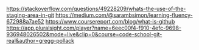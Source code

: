 https://stackoverflow.com/questions/49228209/whats-the-use-of-the-staging-area-in-git
https://medium.com/@sarambsimon/learning-fluency-672988a7ae52
https://www.coursereport.com/blog/what-is-github
https://app.pluralsight.com/player?name=6eec00f4-f910-4efc-9698-936948026502&mode=live&clip=0&course=code-school-git-real&author=gregg-pollack

